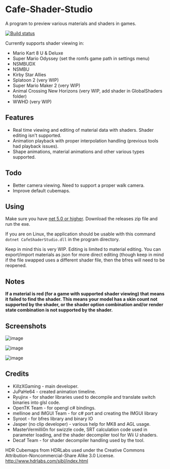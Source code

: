 # Cafe-Shader-Studio
A program to preview various materials and shaders in games. 

[![Build status](https://ci.appveyor.com/api/projects/status/366wvxjdim9s5xco?svg=true)](https://ci.appveyor.com/project/KillzXGaming/cafe-shader-studio)

Currently supports shader viewing in:

- Mario Kart 8 U & Deluxe
- Super Mario Odyssey (set the romfs game path in settings menu)
- NSMBUDX
- NSMBU
- Kirby Star Allies
- Splatoon 2 (very WIP)
- Super Mario Maker 2 (very WIP)
- Animal Crossing New Horizons (very WIP, add shader in GlobalShaders folder)
- WWHD (very WIP)

## Features
- Real time viewing and editing of material data with shaders. Shader editing isn't supported.
- Animation playback with proper interpolation handling (previous tools had playback issues).
- Shape animations, material animations and other various types supported.

## Todo
- Better camera viewing. Need to support a proper walk camera.
- Improve default cubemaps.

## Using
Make sure you have [net 5.0 or higher](https://dotnet.microsoft.com/download/dotnet/5.0). Download the releases zip file and run the exe. 

If you are on Linux, the application should be usable with this command `dotnet CafeShaderStudio.dll` in the program directory.

Keep in mind this is very WIP. Editing is limited to material editing. You can export/import materials as json for more direct editing (though keep in mind if the file swapped uses a different shader file, then the bfres will need to be reopened.  

## Notes
**If a material is red (for a game with supported shader viewing) that means it failed to find the shader. This means your model has a skin count not supported by the shader, or the shader option combination and/or render state combination is not supported by the shader.**

## Screenshots

![image](https://user-images.githubusercontent.com/13475262/116014206-24a6f900-a602-11eb-8a34-31d07576909f.png)

![image](https://user-images.githubusercontent.com/13475262/115976415-eba45100-a53b-11eb-9893-a6988c57e7d6.png)

![image](https://user-images.githubusercontent.com/13475262/116013454-41d9c880-a5fe-11eb-9661-63671f92a7ce.png)

## Credits
- KillzXGaming - main developer.
- JuPaHe64 - created animation timeline.
- Ryujinx - for shader libraries used to decompile and translate switch binaries into glsl code.
- OpenTK Team - for opengl c# bindings.
- mellinoe and IMGUI Team - for c# port and creating the IMGUI library
- Syroot - for bfres library and binary IO
- Jasper (no clip developer) - various help for MK8 and AGL usage.
- MasterVermilli0n for swizzle code, SRT calculation code used in parameter loading, and the shader decompiler tool for Wii U shaders.
- Decaf Team - for shader decompiler handling used by the tool.

HDR Cubemaps from HDRLabs used under the Creative Commons Attribution-Noncommercial-Share Alike 3.0 License. http://www.hdrlabs.com/sibl/index.html
